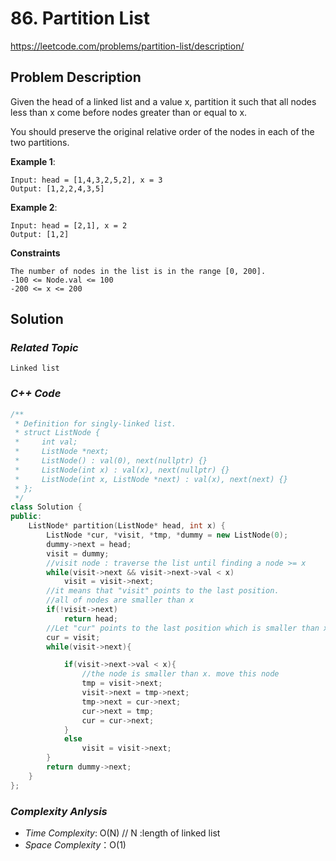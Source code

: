 # 86. Partition List

https://leetcode.com/problems/partition-list/description/

## Problem Description

Given the head of a linked list and a value x, partition it such that all nodes less than x come before nodes greater than or equal to x.

You should preserve the original relative order of the nodes in each of the two partitions.


**Example 1**:
```
Input: head = [1,4,3,2,5,2], x = 3
Output: [1,2,2,4,3,5]
```

**Example 2**:
```
Input: head = [2,1], x = 2
Output: [1,2]
```

**Constraints**
```
The number of nodes in the list is in the range [0, 200].
-100 <= Node.val <= 100
-200 <= x <= 200
```

## Solution

### _Related Topic_
    Linked list

### _C++ Code_
```cpp
/**
 * Definition for singly-linked list.
 * struct ListNode {
 *     int val;
 *     ListNode *next;
 *     ListNode() : val(0), next(nullptr) {}
 *     ListNode(int x) : val(x), next(nullptr) {}
 *     ListNode(int x, ListNode *next) : val(x), next(next) {}
 * };
 */
class Solution {
public:
    ListNode* partition(ListNode* head, int x) {
        ListNode *cur, *visit, *tmp, *dummy = new ListNode(0);
        dummy->next = head;
        visit = dummy;
        //visit node : traverse the list until finding a node >= x 
        while(visit->next && visit->next->val < x)
            visit = visit->next;
        //it means that "visit" points to the last position.
        //all of nodes are smaller than x
        if(!visit->next)
            return head;
        //Let "cur" points to the last position which is smaller than x in the original linked list
        cur = visit;
        while(visit->next){

            if(visit->next->val < x){
                //the node is smaller than x. move this node
                tmp = visit->next;
                visit->next = tmp->next;
                tmp->next = cur->next;
                cur->next = tmp;
                cur = cur->next;
            }
            else
                visit = visit->next;
        }
        return dummy->next;
    }
};
```

### _Complexity Anlysis_
- _Time Complexity_: O(N) // N :length of linked list
- _Space Complexity_：O(1)
